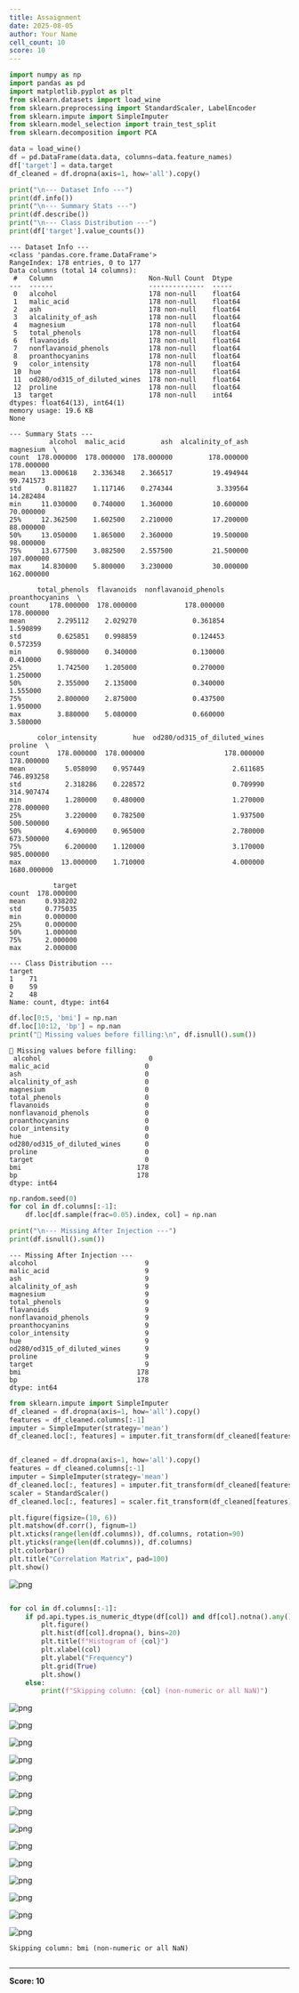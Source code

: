 ```yaml
---
title: Assaignment
date: 2025-08-05
author: Your Name
cell_count: 10
score: 10
---
```


```python
import numpy as np
import pandas as pd
import matplotlib.pyplot as plt
from sklearn.datasets import load_wine
from sklearn.preprocessing import StandardScaler, LabelEncoder
from sklearn.impute import SimpleImputer
from sklearn.model_selection import train_test_split
from sklearn.decomposition import PCA
```


```python
data = load_wine()
df = pd.DataFrame(data.data, columns=data.feature_names)
df['target'] = data.target
df_cleaned = df.dropna(axis=1, how='all').copy()

```


```python
print("\n--- Dataset Info ---")
print(df.info())
print("\n--- Summary Stats ---")
print(df.describe())
print("\n--- Class Distribution ---")
print(df['target'].value_counts())
```

    
    --- Dataset Info ---
    <class 'pandas.core.frame.DataFrame'>
    RangeIndex: 178 entries, 0 to 177
    Data columns (total 14 columns):
     #   Column                        Non-Null Count  Dtype  
    ---  ------                        --------------  -----  
     0   alcohol                       178 non-null    float64
     1   malic_acid                    178 non-null    float64
     2   ash                           178 non-null    float64
     3   alcalinity_of_ash             178 non-null    float64
     4   magnesium                     178 non-null    float64
     5   total_phenols                 178 non-null    float64
     6   flavanoids                    178 non-null    float64
     7   nonflavanoid_phenols          178 non-null    float64
     8   proanthocyanins               178 non-null    float64
     9   color_intensity               178 non-null    float64
     10  hue                           178 non-null    float64
     11  od280/od315_of_diluted_wines  178 non-null    float64
     12  proline                       178 non-null    float64
     13  target                        178 non-null    int64  
    dtypes: float64(13), int64(1)
    memory usage: 19.6 KB
    None
    
    --- Summary Stats ---
              alcohol  malic_acid         ash  alcalinity_of_ash   magnesium  \
    count  178.000000  178.000000  178.000000         178.000000  178.000000   
    mean    13.000618    2.336348    2.366517          19.494944   99.741573   
    std      0.811827    1.117146    0.274344           3.339564   14.282484   
    min     11.030000    0.740000    1.360000          10.600000   70.000000   
    25%     12.362500    1.602500    2.210000          17.200000   88.000000   
    50%     13.050000    1.865000    2.360000          19.500000   98.000000   
    75%     13.677500    3.082500    2.557500          21.500000  107.000000   
    max     14.830000    5.800000    3.230000          30.000000  162.000000   
    
           total_phenols  flavanoids  nonflavanoid_phenols  proanthocyanins  \
    count     178.000000  178.000000            178.000000       178.000000   
    mean        2.295112    2.029270              0.361854         1.590899   
    std         0.625851    0.998859              0.124453         0.572359   
    min         0.980000    0.340000              0.130000         0.410000   
    25%         1.742500    1.205000              0.270000         1.250000   
    50%         2.355000    2.135000              0.340000         1.555000   
    75%         2.800000    2.875000              0.437500         1.950000   
    max         3.880000    5.080000              0.660000         3.580000   
    
           color_intensity         hue  od280/od315_of_diluted_wines      proline  \
    count       178.000000  178.000000                    178.000000   178.000000   
    mean          5.058090    0.957449                      2.611685   746.893258   
    std           2.318286    0.228572                      0.709990   314.907474   
    min           1.280000    0.480000                      1.270000   278.000000   
    25%           3.220000    0.782500                      1.937500   500.500000   
    50%           4.690000    0.965000                      2.780000   673.500000   
    75%           6.200000    1.120000                      3.170000   985.000000   
    max          13.000000    1.710000                      4.000000  1680.000000   
    
               target  
    count  178.000000  
    mean     0.938202  
    std      0.775035  
    min      0.000000  
    25%      0.000000  
    50%      1.000000  
    75%      2.000000  
    max      2.000000  
    
    --- Class Distribution ---
    target
    1    71
    0    59
    2    48
    Name: count, dtype: int64
    


```python
df.loc[0:5, 'bmi'] = np.nan
df.loc[10:12, 'bp'] = np.nan
print("🔹 Missing values before filling:\n", df.isnull().sum())
```

    🔹 Missing values before filling:
     alcohol                           0
    malic_acid                        0
    ash                               0
    alcalinity_of_ash                 0
    magnesium                         0
    total_phenols                     0
    flavanoids                        0
    nonflavanoid_phenols              0
    proanthocyanins                   0
    color_intensity                   0
    hue                               0
    od280/od315_of_diluted_wines      0
    proline                           0
    target                            0
    bmi                             178
    bp                              178
    dtype: int64
    


```python
np.random.seed(0)
for col in df.columns[:-1]:
    df.loc[df.sample(frac=0.05).index, col] = np.nan

print("\n--- Missing After Injection ---")
print(df.isnull().sum())
```

    
    --- Missing After Injection ---
    alcohol                           9
    malic_acid                        9
    ash                               9
    alcalinity_of_ash                 9
    magnesium                         9
    total_phenols                     9
    flavanoids                        9
    nonflavanoid_phenols              9
    proanthocyanins                   9
    color_intensity                   9
    hue                               9
    od280/od315_of_diluted_wines      9
    proline                           9
    target                            9
    bmi                             178
    bp                              178
    dtype: int64
    


```python
from sklearn.impute import SimpleImputer
df_cleaned = df.dropna(axis=1, how='all').copy()
features = df_cleaned.columns[:-1]
imputer = SimpleImputer(strategy='mean')
df_cleaned.loc[:, features] = imputer.fit_transform(df_cleaned[features])

```


```python

df_cleaned = df.dropna(axis=1, how='all').copy()
features = df_cleaned.columns[:-1]  
imputer = SimpleImputer(strategy='mean')
df_cleaned.loc[:, features] = imputer.fit_transform(df_cleaned[features])
scaler = StandardScaler()
df_cleaned.loc[:, features] = scaler.fit_transform(df_cleaned[features])

```


```python
plt.figure(figsize=(10, 6))
plt.matshow(df.corr(), fignum=1)
plt.xticks(range(len(df.columns)), df.columns, rotation=90)
plt.yticks(range(len(df.columns)), df.columns)
plt.colorbar()
plt.title("Correlation Matrix", pad=100)
plt.show()
```


    
![png](/pynotes-kranti/images/assaignment_7_0.png)
    



```python

for col in df.columns[:-1]:
    if pd.api.types.is_numeric_dtype(df[col]) and df[col].notna().any():
        plt.figure()
        plt.hist(df[col].dropna(), bins=20)
        plt.title(f"Histogram of {col}")
        plt.xlabel(col)
        plt.ylabel("Frequency")
        plt.grid(True)
        plt.show()
    else:
        print(f"Skipping column: {col} (non-numeric or all NaN)")


```


    
![png](/pynotes-kranti/images/assaignment_8_0.png)
    



    
![png](/pynotes-kranti/images/assaignment_8_1.png)
    



    
![png](/pynotes-kranti/images/assaignment_8_2.png)
    



    
![png](/pynotes-kranti/images/assaignment_8_3.png)
    



    
![png](/pynotes-kranti/images/assaignment_8_4.png)
    



    
![png](/pynotes-kranti/images/assaignment_8_5.png)
    



    
![png](/pynotes-kranti/images/assaignment_8_6.png)
    



    
![png](/pynotes-kranti/images/assaignment_8_7.png)
    



    
![png](/pynotes-kranti/images/assaignment_8_8.png)
    



    
![png](/pynotes-kranti/images/assaignment_8_9.png)
    



    
![png](/pynotes-kranti/images/assaignment_8_10.png)
    



    
![png](/pynotes-kranti/images/assaignment_8_11.png)
    



    
![png](/pynotes-kranti/images/assaignment_8_12.png)
    



    
![png](/pynotes-kranti/images/assaignment_8_13.png)
    


    Skipping column: bmi (non-numeric or all NaN)
    


```python

```


---
**Score: 10**